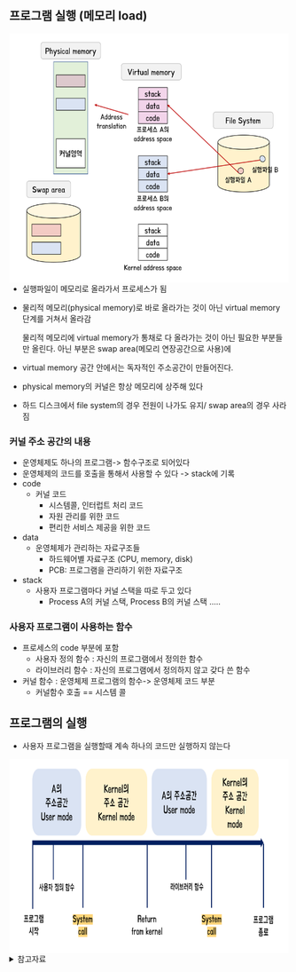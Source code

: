 ## 프로그램 실행 (메모리 load)

<img src='./img/0x03_메모리로드.png' width="700" height="450" align="left">



- 실행파일이 메모리로 올라가서 프로세스가 됨

- 물리적 메모리(physical memory)로 바로 올라가는 것이 아닌 virtual memory 단계를 거쳐서 올라감

  물리적 메모리에 virtual memory가 통채로 다 올라가는 것이 아닌 필요한 부분들만 올린다. 아닌 부분은 swap area(메모리 연장공간으로 사용)에

- virtual memory 공간 안에서는 독자적인 주소공간이 만들어진다.

- physical memory의 커널은 항상 메모리에 상주해 있다

- 하드 디스크에서 file system의 경우 전원이 나가도 유지/ swap area의 경우 사라짐

### 커널 주소 공간의 내용

- 운영체제도 하나의 프로그램-> 함수구조로 되어있다
- 운영체제의 코드를 호출을 통해서 사용할 수 있다 -> stack에 기록
- code
  - 커널 코드
    - 시스템콜, 인터럽트 처리 코드
    - 자원 관리를 위한 코드
    - 편리한 서비스 제공을 위한 코드
- data
  - 운영체제가 관리하는 자료구조들
    - 하드웨어별 자료구조 (CPU, memory, disk)
    - PCB: 프로그램을 관리하기 위한 자료구조
- stack
  - 사용자 프로그램마다 커널 스택을 따로 두고 있다
    - Process A의 커널 스택, Process B의 커널 스택 .....

### 사용자 프로그램이 사용하는 함수

- 프로세스의 code 부분에 포함
  - 사용자 정의 함수 : 자신의 프로그램에서 정의한 함수
  - 라이브러리 함수 : 자신의 프로그램에서 정의하지 않고 갖다 쓴 함수
- 커널 함수 : 운영체제 프로그램의 함수-> 운영체제 코드 부분
  - 커널함수 호출 == 시스템 콜

## 프로그램의 실행

- 사용자 프로그램을 실행할때 계속 하나의 코드만 실행하지 않는다

<img src='./img/0x03_프로그램실행.png' width="700" height="350" align="left">







<details>
  <summary>참고자료</summary>
  <div markdown="1">
    http://www.kocw.or.kr/home/search/kemView.do?kemId=1046323<br>
    Operating System Concepts 10th edition<br>
  </div>
</details>